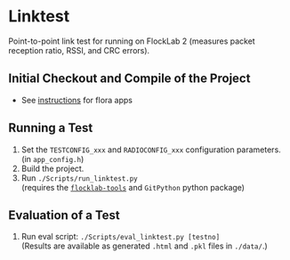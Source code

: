 # Linktest
Point-to-point link test for running on FlockLab 2 (measures packet reception ratio, RSSI, and CRC errors).

## Initial Checkout and Compile of the Project
* See [instructions](https://gitlab.ethz.ch/tec/research/dpp/wiki/-/wikis/flora/home#clone-compile-run) for flora apps

## Running a Test
1. Set the `TESTCONFIG_xxx` and `RADIOCONFIG_xxx` configuration parameters. (in `app_config.h`)  
2. Build the project.  
3. Run `./Scripts/run_linktest.py`  
   (requires the  [`flocklab-tools`](https://pypi.org/project/flocklab-tools/) and `GitPython` python package)

## Evaluation of a Test
1. Run eval script: `./Scripts/eval_linktest.py [testno]`  
   (Results are available as generated `.html` and `.pkl` files in `./data/`.)
